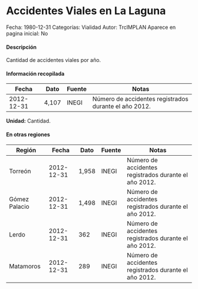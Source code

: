 Accidentes Viales en La Laguna
=====

Fecha: 1980-12-31
Categorías: Vialidad
Autor: TrcIMPLAN
Aparece en pagina inicial: No

#### Descripción

Cantidad de accidentes viales por año.

#### Información recopilada

<table class="table table-hover table-bordered matriz">
<thead>
<tr>
<th>Fecha</th>
<th>Dato</th>
<th>Fuente</th>
<th>Notas</th>
</tr>
</thead>
<tbody>
<tr>
<td>2012-12-31</td>
<td class="derecha">4,107</td>
<td>INEGI</td>
<td>Número de accidentes registrados durante el año 2012.</td>
</tr>
</tbody>
</table>

<b>Unidad:</b> Cantidad.




#### En otras regiones

<table class="table table-hover table-bordered matriz">
<thead>
<tr>
<th>Región</th>
<th>Fecha</th>
<th>Dato</th>
<th>Fuente</th>
<th>Notas</th>
</tr>
</thead>
<tbody>
<tr>
<td>Torreón</td>
<td>2012-12-31</td>
<td class="derecha">1,958</td>
<td>INEGI</td>
<td>Número de accidentes registrados durante el año 2012.</td>
</tr>
<tr>
<td>Gómez Palacio</td>
<td>2012-12-31</td>
<td class="derecha">1,498</td>
<td>INEGI</td>
<td>Número de accidentes registrados durante el año 2012.</td>
</tr>
<tr>
<td>Lerdo</td>
<td>2012-12-31</td>
<td class="derecha">362</td>
<td>INEGI</td>
<td>Número de accidentes registrados durante el año 2012.</td>
</tr>
<tr>
<td>Matamoros</td>
<td>2012-12-31</td>
<td class="derecha">289</td>
<td>INEGI</td>
<td>Número de accidentes registrados durante el año 2012.</td>
</tr>
</tbody>
</table>

